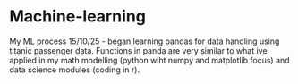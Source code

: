 # Machine-learning
My ML process
15/10/25 - began learning pandas for data handling using titanic passenger data. Functions in panda are very similar to what ive applied in my math modelling (python wiht numpy and matplotlib focus) and data science modules (coding in r).
